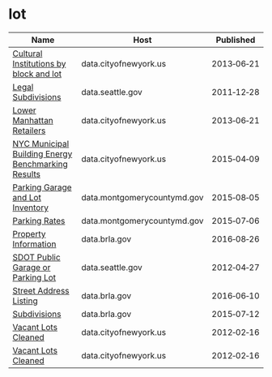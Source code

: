 # lot

Name | Host | Published
---- | ---- | ---------
[Cultural Institutions by block and lot](../datasets/733r-da8r.md) | data.cityofnewyork.us | 2013&#x2011;06&#x2011;21
[Legal Subdivisions](../datasets/a4nk-hb9h.md) | data.seattle.gov | 2011&#x2011;12&#x2011;28
[Lower Manhattan Retailers](../datasets/cw88-qpsr.md) | data.cityofnewyork.us | 2013&#x2011;06&#x2011;21
[NYC Municipal Building Energy Benchmarking Results](../datasets/vvj6-d5qx.md) | data.cityofnewyork.us | 2015&#x2011;04&#x2011;09
[Parking Garage and Lot Inventory](../datasets/rd7s-ntxu.md) | data.montgomerycountymd.gov | 2015&#x2011;08&#x2011;05
[Parking Rates](../datasets/dh8t-aq6g.md) | data.montgomerycountymd.gov | 2015&#x2011;07&#x2011;06
[Property Information](../datasets/re5c-hrw9.md) | data.brla.gov | 2016&#x2011;08&#x2011;26
[SDOT Public Garage or Parking Lot](../datasets/3neb-8edu.md) | data.seattle.gov | 2012&#x2011;04&#x2011;27
[Street Address Listing](../datasets/6fyg-p3r9.md) | data.brla.gov | 2016&#x2011;06&#x2011;10
[Subdivisions](../datasets/px43-apna.md) | data.brla.gov | 2015&#x2011;07&#x2011;12
[Vacant Lots Cleaned](../datasets/u6gg-xejf.md) | data.cityofnewyork.us | 2012&#x2011;02&#x2011;16
[Vacant Lots Cleaned](../datasets/u6gg-xejf.md) | data.cityofnewyork.us | 2012&#x2011;02&#x2011;16

